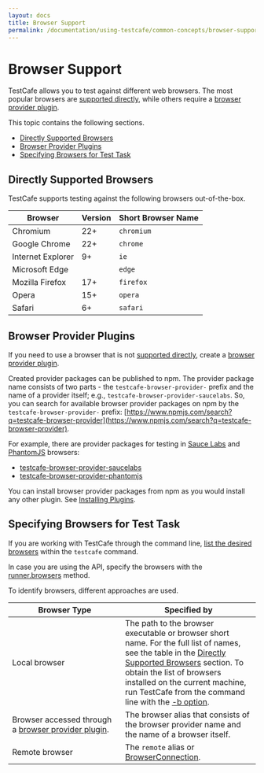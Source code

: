 ```yaml
---
layout: docs
title: Browser Support
permalink: /documentation/using-testcafe/common-concepts/browser-support.html
---
```

# Browser Support

TestCafe allows you to test against different web browsers.
The most popular browsers are [supported directly](#directly-supported-browsers),
while others require a [browser provider plugin](#browser-provider-plugins).

This topic contains the following sections.

* [Directly Supported Browsers](#directly-supported-browsers)
* [Browser Provider Plugins](#browser-provider-plugins)
* [Specifying Browsers for Test Task](#specifying-browsers-for-test-task)

## Directly Supported Browsers

TestCafe supports testing against the following browsers out-of-the-box.

Browser           |Version | Short Browser Name
----------------- | ------ | -------------------
Chromium          | 22+    | `chromium`
Google Chrome     | 22+    | `chrome`
Internet Explorer | 9+     | `ie`
Microsoft Edge    |        | `edge`
Mozilla Firefox   | 17+    | `firefox`
Opera             | 15+    | `opera`
Safari            | 6+     | `safari`

## Browser Provider Plugins

If you need to use a browser that is not [supported directly](#directly-supported-browsers), create a [browser provider plugin](../../extending-testcafe/browser-provider-plugin/).

Created provider packages can be published to npm. The provider package name consists of two parts - the `testcafe-browser-provider-` prefix and the name of a provider itself; e.g., `testcafe-browser-provider-saucelabs`.
So, you can search for available browser provider packages on npm by the `testcafe-browser-provider-` prefix: [https://www.npmjs.com/search?q=testcafe-browser-provider](https://www.npmjs.com/search?q=testcafe-browser-provider).

For example, there are provider packages for testing in [Sauce Labs](https://saucelabs.com/) and [PhantomJS](http://phantomjs.org/) browsers:

* [testcafe-browser-provider-saucelabs](https://www.npmjs.com/package/testcafe-browser-provider-saucelabs)
* [testcafe-browser-provider-phantomjs](https://www.npmjs.com/package/testcafe-browser-provider-phantomjs)

You can install browser provider packages from npm as you would install any other plugin. See [Installing Plugins](../../extending-testcafe/index.md#installing-plugins).

## Specifying Browsers for Test Task

If you are working with TestCafe through the command line,
[list the desired browsers](../command-line-interface.md#browser-list)
within the `testcafe` command.

In case you are using the API, specify the browsers
with the [runner.browsers](../programming-interface/runner.md#browsers) method.

To identify browsers, different approaches are used.

Browser&#160;Type  | Specified by
------------------ | ----------------------------------
Local browser      | The path to the browser executable or browser short name. For the full list of names, see the table in the [Directly Supported Browsers](#directly-supported-browsers) section. To obtain the list of browsers installed on the current machine, run TestCafe from the command line with the [-b option](../command-line-interface.md#-b---list-browsers).
Browser&#160;accessed&#160;through a&#160;[browser&#160;provider&#160;plugin](../common-concepts/browser-support.md#browser-provider-plugins). | The browser alias that consists of the browser provider name and the name of a browser itself.
Remote browser     | The `remote` alias or [BrowserConnection](../programming-interface/browserconnection.md).
